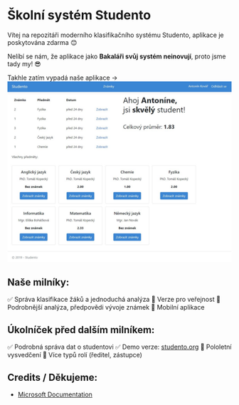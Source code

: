 ﻿# Školní systém Studento
Vítej na repozitáři moderního klasifikačního systému Studento, aplikace je poskytována zdarma :blush:

Nelíbí se nám, že aplikace jako **Bakaláři svůj systém neinovují**, proto jsme tady my! :sunglasses:

Takhle zatím vypadá naše aplikace ->
![Studento dashboard](/github_readme_images/dashboard_v1.jpg)

## Naše milníky:

:white_check_mark: Správa klasifikace žáků a jednoduchá analýza
:red_circle: Verze pro veřejnost
:red_circle: Podrobnější analýza, předpovědi vývoje známek
:red_circle: Mobilní aplikace

## Úkolníček před dalším milníkem:
:white_check_mark: Podrobná správa dat o studentovi
:white_check_mark: Demo verze: [studento.org](https://studento.org)
:red_circle: Pololetní vysvedčení
:red_circle: Více typů rolí (ředitel, zástupce)


## Credits / Děkujeme: 
- [Microsoft Documentation](https://github.com/aspnet/AspNetCore.Docs/tree/master/aspnetcore/data/ef-rp/intro/samples)
